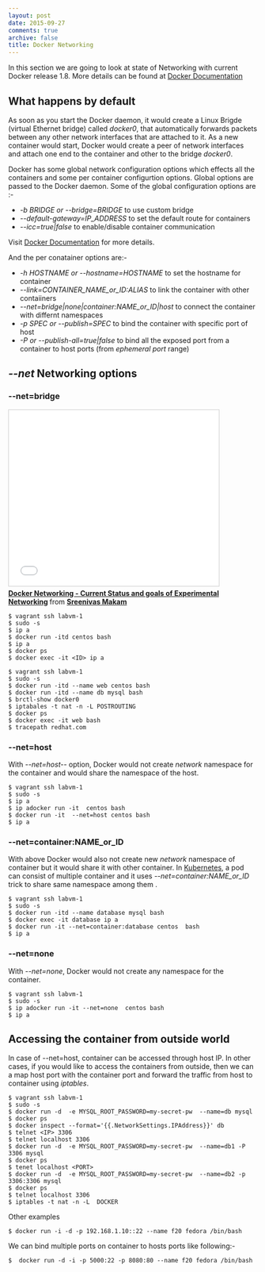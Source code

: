 ```yaml
---
layout: post
date: 2015-09-27
comments: true
archive: false
title: Docker Networking
---
```


In this section we are going to look at state of Networking with current Docker release 1.8. More details can be found at [Docker Documentation](https://docs.docker.com/articles/networking/) 

## What happens by default

As soon as you start the Docker daemon, it would create a Linux Brigde (virtual Ethernet bridge) called *docker0*, that automatically forwards packets between any other network interfaces that are attached to it. As a new container would start,  Docker would create a peer of network interfaces and attach one end to the container and other to the bridge *docker0*. 

<script type="text/javascript" src="https://asciinema.org/a/26765.js" id="asciicast-26765" data-size="small" async  data-theme="solarized-dark"></script>

Docker has some global network configuration options which effects all the containers and some per container configurtion options. Global options are passed to the Docker daemon. Some of the global configuration options are :-

- *-b BRIDGE or --bridge=BRIDGE* to use custom bridge
- *--default-gateway=IP_ADDRESS* to set the default route for containers
- *--icc=true|false* to enable/disable container communication

Visit [Docker Documentation](https://docs.docker.com/articles/networking/) for more details.

And the per conatainer options are:-

- *-h HOSTNAME or --hostname=HOSTNAME* to set the hostname for container
- *--link=CONTAINER_NAME_or_ID:ALIAS*  to link the container with other contaiiners
- *--net=bridge|none|container:NAME_or_ID|host* to connect the container with differnt namespaces
- *-p SPEC or --publish=SPEC* 	to bind the container with specific port of host 
- *-P or --publish-all=true|false* to bind all the exposed port from a container to host ports (from *ephemeral port* range)  

## *--net* Networking options

### --net=bridge

<iframe src="//www.slideshare.net/slideshow/embed_code/key/wiDeE3NzpScr4y?startSlide=8" width="425" height="355" frameborder="0" marginwidth="0" marginheight="0" scrolling="no" style="border:1px solid #CCC; border-width:1px; margin-bottom:5px; max-width: 100%;" allowfullscreen> </iframe> <div style="margin-bottom:5px"> <strong> <a href="//www.slideshare.net/SreenivasMakam/docker-networking-current-status-and-goals-of-experimental-networking/8" title="Docker Networking - Current Status and goals of Experimental Networking" target="_blank">Docker Networking - Current Status and goals of Experimental Networking</a> </strong> from <strong><a href="//www.slideshare.net/SreenivasMakam" target="_blank">Sreenivas Makam</a></strong> </div>


~~~
$ vagrant ssh labvm-1
$ sudo -s
$ ip a
$ docker run -itd centos bash
$ ip a
$ docker ps
$ docker exec -it <ID> ip a
~~~

<script type="text/javascript" src="https://asciinema.org/a/26873.js" id="asciicast-26873" async  data-theme="solarized-dark"></script>
~~~
$ vagrant ssh labvm-1
$ sudo -s
$ docker run -itd --name web centos bash
$ docker run -itd --name db mysql bash
$ brctl-show docker0
$ iptabales -t nat -n -L POSTROUTING
$ docker ps
$ docker exec -it web bash
$ tracepath redhat.com
~~~


### --net=host
 
With *--net=host--* option, Docker would not create *network* namespace for the container and would share the namespace of the host.

<script type="text/javascript" src="https://asciinema.org/a/26811.js" id="asciicast-26811" async  data-theme="solarized-dark"></script>

~~~
$ vagrant ssh labvm-1
$ sudo -s
$ ip a
$ ip adocker run -it  centos bash
$ docker run -it  --net=host centos bash
$ ip a
~~~

### --net=container:NAME_or_ID
With above Docker would also not create new *network* namespace of container but it would share it with other container. In [Kubernetes](http://kubernetes.io/), a pod can consist of multiple container and it uses *--net=container:NAME_or_ID* trick to share same namespace among them .

<script type="text/javascript" src="https://asciinema.org/a/26813.js" id="asciicast-26813" async  data-theme="solarized-dark"></script>

~~~
$ vagrant ssh labvm-1
$ sudo -s
$ docker run -itd --name database mysql bash
$ docker exec -it database ip a
$ docker run -it --net=container:database centos  bash
$ ip a
~~~


### --net=none
With *--net=none*, Docker would not create any namespace for the container. 

<script type="text/javascript" src="https://asciinema.org/a/26814.js" id="asciicast-26814" async  data-theme="solarized-dark"></script>

~~~
$ vagrant ssh labvm-1
$ sudo -s
$ ip adocker run -it --net=none  centos bash
$ ip a
~~~


## Accessing the container from outside world 

In case of --net=host, container can be accessed through host IP. In other cases,  if you would like to access the containers from outside, then we can a  map host port with the container port and forward the traffic from host to container using *iptables*. 

<script type="text/javascript" src="https://asciinema.org/a/26922.js" id="asciicast-26922" async  data-theme="solarized-dark"></script>

~~~
$ vagrant ssh labvm-1
$ sudo -s
$ docker run -d  -e MYSQL_ROOT_PASSWORD=my-secret-pw  --name=db mysql
$ docker ps
$ docker inspect --format='{{.NetworkSettings.IPAddress}}' db
$ telnet <IP> 3306
$ telnet localhost 3306
$ docker run -d  -e MYSQL_ROOT_PASSWORD=my-secret-pw  --name=db1 -P 3306 mysql
$ docker ps 
$ tenet localhost <PORT>
$ docker run -d  -e MYSQL_ROOT_PASSWORD=my-secret-pw  --name=db2 -p 3306:3306 mysql
$ docker ps
$ telnet localhost 3306
$ iptables -t nat -n -L  DOCKER
~~~


Other examples

```
$ docker run -i -d -p 192.168.1.10::22 --name f20 fedora /bin/bash
```

We can  bind multiple ports on container to hosts ports like following:-

```
$  docker run -d -i -p 5000:22 -p 8080:80 --name f20 fedora /bin/bash
```
